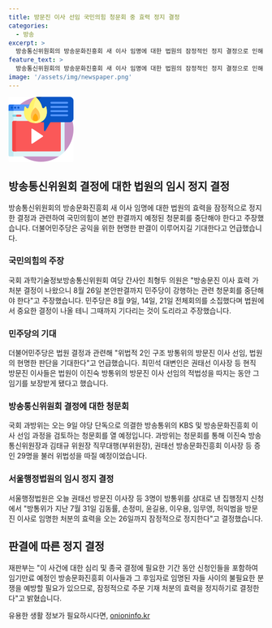```yaml
---
title: 방문진 이사 선임 국민의힘 청문회 중 효력 정지 결정
categories:
  - 방송
excerpt: >
  방송통신위원회의 방송문화진흥회 새 이사 임명에 대한 법원의 잠정적인 정지 결정으로 인해 국회 과학기술정보방송통신위원회의 청문회가 중단될 필요가 있다는 주장과 이에 대한 민주당의 응답이 이슈입니다. 국민의힘은 법원 판결 전까지 청문회를 중단해야 한다고 주장하며, 더불어민주당은 공익을 위한 현명한 판단을 기대한다고 언급했습니다. 한편, 서울행정법원은 방통위의 이사 선임에 대한 효력을 잠정적으로 정지한 결정을 내렸습니다. 현재 이 문제에 대한 논란은 계속되고 있으며, 관련 청문회가 이어질 예정입니다.
feature_text: >
  방송통신위원회의 방송문화진흥회 새 이사 임명에 대한 법원의 잠정적인 정지 결정으로 인해 국회 과학기술정보방송통신위원회의 청문회가 중단될 필요가 있다는 주장과 이에 대한 민주당의 응답이 이슈입니다. 국민의힘은 법원 판결 전까지 청문회를 중단해야 한다고 주장하며, 더불어민주당은 공익을 위한 현명한 판단을 기대한다고 언급했습니다. 한편, 서울행정법원은 방통위의 이사 선임에 대한 효력을 잠정적으로 정지한 결정을 내렸습니다. 현재 이 문제에 대한 논란은 계속되고 있으며, 관련 청문회가 이어질 예정입니다.
image: '/assets/img/newspaper.png'
---
```


<p><img src="/assets/img/news.png" alt="rentncar 속보" /></p>

<h2 data-ke-size="size26">방송통신위원회 결정에 대한 법원의 임시 정지 결정</h2>

<p data-ke-size="size16">방송통신위원회의 방송문화진흥회 새 이사 임명에 대한 법원의 효력을 잠정적으로 정지한 결정과 관련하여 국민의힘이 본안 판결까지 예정된 청문회를 중단해야 한다고 주장했습니다. 더불어민주당은 공익을 위한 현명한 판결이 이루어지길 기대한다고 언급했습니다.</p>

<h3>국민의힘의 주장</h3>

<p data-ke-size="size16">국회 과학기술정보방송통신위원회 여당 간사인 최형두 의원은 "방송문진 이사 효력 가처분 결정이 나왔으니 8월 26일 본안판결까지 민주당이 강행하는 관련 청문회를 중단해야 한다"고 주장했습니다. 민주당은 8월 9일, 14일, 21일 전체회의를 소집했다며 법원에서 중요한 결정이 나올 테니 그때까지 기다리는 것이 도리라고 주장했습니다.</p>

<h3>민주당의 기대</h3>

<p data-ke-size="size16">더불어민주당은 법원 결정과 관련해 "위법적 2인 구조 방통위의 방문진 이사 선임, 법원의 현명한 판단을 기대한다"고 언급했습니다. 최민석 대변인은 권태선 이사장 등 현직 방문진 이사들은 법원이 이진숙 방통위의 방문진 이사 선임의 적법성을 따지는 동안 그 임기를 보장받게 됐다고 했습니다.</p>

<h3>방송통신위원회 결정에 대한 청문회</h3>

<p data-ke-size="size16">국회 과방위는 오는 9일 야당 단독으로 의결한 방송통위의 KBS 및 방송문화진흥회 이사 선임 과정을 검토하는 청문회를 열 예정입니다. 과방위는 청문회를 통해 이진숙 방송통신위원장과 김태규 위원장 직무대행(부위원장), 권태선 방송문화진흥회 이사장 등 증인 29명을 불러 위법성을 따질 예정이었습니다.</p>

<h3>서울행정법원의 임시 정지 결정</h3>

<p data-ke-size="size16">서울행정법원은 오늘 권태선 방문진 이사장 등 3명이 방통위를 상대로 낸 집행정지 신청에서 "방통위가 지난 7월 31일 김동률, 손정미, 윤길용, 이우용, 임무영, 허익범을 방문진 이사로 임명한 처분의 효력을 오는 26일까지 잠정적으로 정지한다"고 결정했습니다. </p>

<h2 data-ke-size="size26">판결에 따른 정지 결정</h2>

<p data-ke-size="size16">재판부는 "이 사건에 대한 심리 및 종국 결정에 필요한 기간 동안 신청인들을 포함하여 임기만료 예정인 방송문화진흥회 이사들과 그 후임자로 임명된 자들 사이의 불필요한 분쟁을 예방할 필요가 있으므로, 잠정적으로 주문 기재 처분의 효력을 정지하기로 결정한다"고 밝혔습니다.</p>
유용한 생활 정보가 필요하시다면, <a href="https://onioninfo.kr" rel="dofollow">onioninfo.kr</a>


